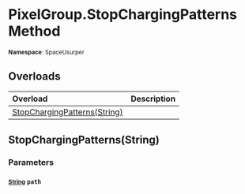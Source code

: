 # PixelGroup.StopChargingPatterns Method

<small>**Namespace**: SpaceUsurper</small>

## Overloads

<div markdown="1" class="member-table">

| Overload | Description |
| :------- | ----------- |
| [StopChargingPatterns(String)](#String_) |  | 

</div>

## StopChargingPatterns(String)
### Parameters
#### <small>[String](https://docs.microsoft.com/en-us/dotnet/api/system.string?view=netframework-4.5)</small> `path`

